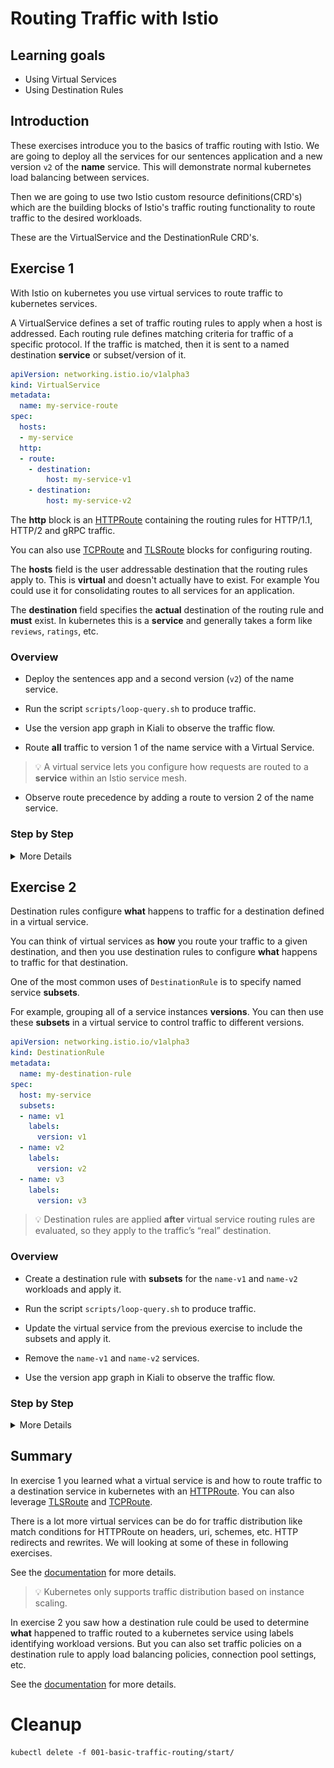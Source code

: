 [//]: # (Copyright, Eficode )
[//]: # (Origin: https://github.com/eficode-academy/istio-katas)
[//]: # (Tags: #sentences #kiali)

# Routing Traffic with Istio

## Learning goals

- Using Virtual Services
- Using Destination Rules

## Introduction

These exercises introduce you to the basics of traffic routing with Istio. 
We are going to deploy all the services for our sentences application 
and a new version `v2` of the **name** service. This will demonstrate normal 
kubernetes load balancing between services. 

Then we are going to use two Istio custom resource definitions(CRD's) which are
the building blocks of Istio's traffic routing functionality to route traffic to 
the desired workloads.

These are the VirtualService and the DestinationRule CRD's.

## Exercise 1

With Istio on kubernetes you use virtual services to route traffic to kubernetes 
services. 

A VirtualService defines a set of traffic routing rules to apply when a host 
is addressed. Each routing rule defines matching criteria for traffic of a 
specific protocol. If the traffic is matched, then it is sent to a named 
destination **service** or subset/version of it.

```yaml
apiVersion: networking.istio.io/v1alpha3
kind: VirtualService
metadata:
  name: my-service-route
spec:
  hosts:
  - my-service
  http:
  - route:
    - destination:
        host: my-service-v1
    - destination:
        host: my-service-v2
```
The **http** block is an [HTTPRoute](https://istio.io/latest/docs/reference/config/networking/virtual-service/#HTTPRoute) 
containing the routing rules for HTTP/1.1, HTTP/2 and gRPC traffic. 

You can also use [TCPRoute](https://istio.io/latest/docs/reference/config/networking/virtual-service/#TCPRoute) 
and [TLSRoute](https://istio.io/latest/docs/reference/config/networking/virtual-service/#TLSRoute) 
blocks for configuring routing.

The **hosts** field is the user addressable destination that the routing rules 
apply to. This is **virtual** and doesn't actually have to exist. For example 
You could use it for consolidating routes to all services for an application. 

The **destination** field specifies the **actual** destination of the routing 
rule and **must** exist. In kubernetes this is a **service** and generally 
takes a form like `reviews`, `ratings`, etc.

### Overview

- Deploy the sentences app and a second version (`v2`) of the name service. 

- Run the script `scripts/loop-query.sh` to produce traffic.

- Use the version app graph in Kiali to observe the traffic flow.

- Route **all** traffic to version 1 of the name service with a Virtual Service.

> :bulb: A virtual service lets you configure how requests are routed 
> to a **service** within an Istio service mesh.

- Observe route precedence by adding a route to version 2 of the name service.

### Step by Step
<details>
    <summary> More Details </summary>

* **Deploy sentences app and 2 versions of name services**

```console
kubectl apply -f 001-basic-traffic-routing/start/
```

* **Run loop-query.sh**

```console
./scripts/loop-query.sh
```

* **Observe traffic flow with the **version app graph** in Kiali**

![50/50 split of traffic](images/kiali-blue-green-anno.png)

What you are seeing here is kubernetes load balancing between PODS.
Kubernetes, or more specifically the `kube-proxy`, will load balance in 
either a *round robin* or *random* pattern depending on whether it is 
running in *user space* proxy mode or *IP tables* proxy mode.

You rarely want traffic routed to two version in an uncontrolled 
fashion.

So why is this happening?

> :bulb: Take a look at the label selector for the name service.
> It doesn't specify a version...

* **Route ALL traffic to version 1 of the name service** 

Create a new service called `name-svc-v1.yaml` in `001-basic-traffic-routing/start/` 
and apply it. Make sure it has a version (`v1`) in the label selector.

```yaml
apiVersion: v1
kind: Service
metadata:
  labels:
    app: sentences
    mode: name
    version: v1
  name: name-v1
spec:
  ports:
  - port: 5000
    protocol: TCP
    targetPort: 5000
  selector:
    app: sentences
    mode: name
    version: v1
  type: ClusterIP
```

```console
kubectl apply -f 001-basic-traffic-routing/start/name-svc-v1.yaml
```

Create a virtual service called `name-virtual-service.yaml` in 
`001-basic-traffic-routing/start/` and apply it.

```yaml
apiVersion: networking.istio.io/v1alpha3
kind: VirtualService
metadata:
  name: name-route
spec:
  hosts:
  - name
  http:
  - route:
    - destination:
        host: name-v1
```

> The `host` field in the above yaml is the kubernetes short name for the service. 
> Istio will translate the short name based one the **namespace** of the rule. 
> E.g. if the virtual service is in namespace `default` the short name name will 
> be interpreted as `name.default.svc.cluster.local`. What will happen if the 
> **name** service is in the namespace `user1`?

```console
kubectl apply -f 001-basic-traffic-routing/start/name-virtual-service.yaml
```

Observe the traffic flow in Kiali using the **versioned app graph**. It may 
take a minute before fully complete but you should see the traffic being routed 
to the `name-v1` **service**.

> :bulb: Make sure to select `Idle Edges` and `Service Nodes` in the Display 
drop down.

![Basic virtual service route](images/basic-route-vs.png)

* **Observe route precedence**

Create a new service called `name-svc-v2.yaml` in `001-basic-traffic-routing/start/` 
and apply it. Make sure it has a version (`v2`) in the label selector.

```yaml
apiVersion: v1
kind: Service
metadata:
  labels:
    app: sentences
    mode: name
    version: v2
  name: name-v2
spec:
  ports:
  - port: 5000
    protocol: TCP
    targetPort: 5000
  selector:
    app: sentences
    mode: name
    version: v2
  type: ClusterIP
```

```console
kubectl apply -f 001-basic-traffic-routing/start/name-svc-v2.yaml
```

Add a destination to the new service in the `name-virtual-service.yaml` you 
created before. But place it **before** the `name-v1` service and apply it.

```yaml
apiVersion: networking.istio.io/v1alpha3
kind: VirtualService
metadata:
  name: name-route
spec:
  hosts:
  - name
  http:
  - route:
    - destination:
        host: name-v2
  - route:
    - destination:
        host: name-v1
```

```console
kubectl apply -f 001-basic-traffic-routing/start/name-virtual-service.yaml
```

Observe the traffic flow in Kiali using the **versioned app graph**.
You will see that traffic is now being routed to the version 2 service.

![Routing precedence](images/basic-route-precedence-vs.png)

Routing rules are evaluated in sequential order from top to bottom, with the 
first rule in the virtual service definition being given highest priority. 

Reorder the destination rules so that service `name-v1` will be evaluated 
first and apply the changes.

```console
kubectl apply -f 001-basic-traffic-routing/start/name-virtual-service.yaml
```

Traffic should now be routed to the `name-v1` service.

</details>

## Exercise 2

Destination rules configure **what** happens to traffic for a destination 
defined in a virtual service.

You can think of virtual services as **how** you route your traffic to a given 
destination, and then you use destination rules to configure **what** happens 
to traffic for that destination.

One of the most common uses of `DestinationRule` is to specify named service **subsets**.

For example, grouping all of a service instances **versions**. You can then 
use these **subsets** in a virtual service to control traffic to different versions.

```yaml
apiVersion: networking.istio.io/v1alpha3
kind: DestinationRule
metadata:
  name: my-destination-rule
spec:
  host: my-service
  subsets:
  - name: v1
    labels:
      version: v1
  - name: v2
    labels:
      version: v2
  - name: v3
    labels:
      version: v3
```

> :bulb: Destination rules are applied **after** virtual service routing rules are evaluated, so they apply 
> to the traffic’s “real” destination.


### Overview

- Create a destination rule with **subsets** for the `name-v1` and `name-v2` workloads and apply it.

- Run the script `scripts/loop-query.sh` to produce traffic.

- Update the virtual service from the previous exercise to include the subsets and apply it.

- Remove the `name-v1` and `name-v2` services. 

- Use the version app graph in Kiali to observe the traffic flow.

### Step by Step
<details>
    <summary> More Details </summary>

* **Create a destination rule and apply it**

Create a destination rule called `name-destination-rule.yaml` in 
`001-basic-traffic-routing/start/` and apply it.

```yaml
apiVersion: networking.istio.io/v1alpha3
kind: DestinationRule
metadata:
  name: name-destination-rule
spec:
  host: name
  subsets:
  - name: name-v1
    labels:
      version: v1
  - name: name-v2
    labels:
      version: v2
```
The above destination rule says, when combined with a virtual service, **what** 
I want to do is send traffic to a workload **labeled** with either `v1` or `v2`.

```console
kubectl apply -f 001-basic-traffic-routing/start/name-destination-rule.yaml
```
Applying the destination rule has no effect at this point because the virtual 
service has not yet been updated to use the subsets.

> :bulb: To avoid 503 errors **always** apply destination rules and changes to 
> destination rules **prior** to changing virtual services.

* **Update the virtual service**

Update the virtual service `001-basic-traffic-routing/start/name-virtual-service.yaml` 
you created in exercise 1 and apply it.

```yaml
apiVersion: networking.istio.io/v1alpha3
kind: VirtualService
metadata:
  name: name-route
spec:
  hosts:
  - name
  gateways:
  - mesh
  http:
  - route:
    - destination:
        host: name
        subset: name-v1
  - route:
    - destination:
        host: name
        subset: name-v2
```

Notice that the `destination` of the route's are no longer the two new services 
you created in exercise 1. Instead it is the original `name` service 
which has no version in the selector. The virtual service is going to route all 
traffic to the generic `name` service and **what** is going to happen after it 
has been routed to this service is determined by the destination rule. In this case 
the traffic is going to be directed to a workload based on version label.

```console
kubectl apply -f 001-basic-traffic-routing/start/name-virtual-service.yaml
```

* **Remove the un-needed services**

```console
kubectl delete -f 001-basic-traffic-routing/start/name-svc-v1.yaml
kubectl delete -f 001-basic-traffic-routing/start/name-svc-v2.yaml
```

* **Observe traffic flow with version app graph in Kiali**

You can see in Kiali that the virtual service combined with the destination 
rule subsets routes traffic to the name workload labeled `v1` even though the 
name service has no versions defined in the selector.

![Virtual service and destination rule](images/kiali-vs-dr.png)

> :bulb: Order of precedence in the virtual service still applies. The destination 
> rule does **not** affect it.

</details>

## Summary

In exercise 1 you learned what a virtual service is and how to route traffic 
to a destination service in kubernetes with an [HTTPRoute](https://istio.io/latest/docs/reference/config/networking/virtual-service/#HTTPRoute). 
You can also leverage [TLSRoute](https://istio.io/latest/docs/reference/config/networking/virtual-service/#TLSRoute) 
and [TCPRoute](https://istio.io/latest/docs/reference/config/networking/virtual-service/#TCPRoute).

There is a lot more virtual services can be do for traffic distribution like 
match conditions for HTTPRoute on headers, uri, schemes, etc. HTTP redirects and 
rewrites. We will looking at some of these in following exercises.

See the [documentation](https://istio.io/latest/docs/reference/config/networking/virtual-service/#VirtualService) 
for more details.

> :bulb: Kubernetes only supports traffic distribution based on instance scaling. 

In exercise 2 you saw how a destination rule could be used to determine **what** 
happened to traffic routed to a kubernetes service using labels identifying 
workload versions. But you can also set traffic policies on a destination rule 
to apply load balancing policies, connection pool settings, etc.

See the [documentation](https://istio.io/latest/docs/reference/config/networking/destination-rule/#DestinationRule) 
for more details.

# Cleanup

```console
kubectl delete -f 001-basic-traffic-routing/start/
```
